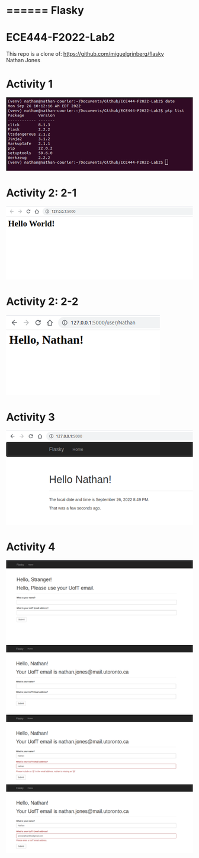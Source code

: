 
======
Flasky
======

# ECE444-F2022-Lab2
This repo is a clone of: https://github.com/miguelgrinberg/flasky   
Nathan Jones

# Activity 1
![](images/lab2Activity1.png)

# Activity 2: 2-1
![](images/lab2Activity2-1.png)
[](images/lab2Activity2-1_2.png)

# Activity 2: 2-2
![](images/lab2Activity2-2.png)

# Activity 3
![](images/lab2Activity3.png)

# Activity 4
![](images/lab2Activity41.png)
![](images/lab2Activity42.png)
![](images/lab2Activity43.png)
![](images/lab2Activity44.png)



